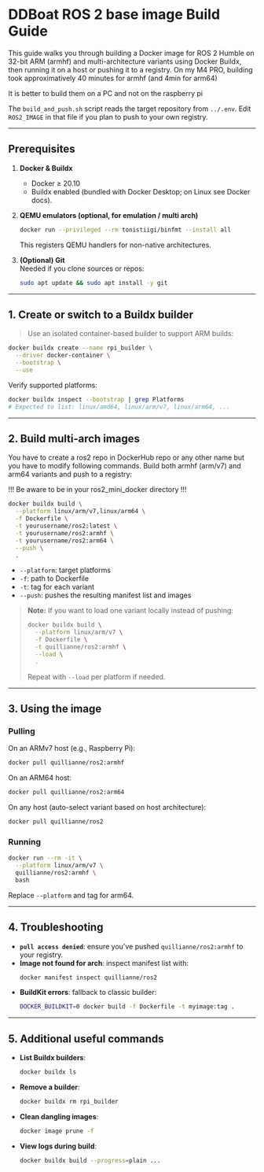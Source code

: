 # DDBoat ROS 2 base image Build Guide

This guide walks you through building a Docker image for ROS 2 Humble on 32-bit ARM (armhf) and multi-architecture variants using Docker Buildx, then running it on a host or pushing it to a registry.
On my M4 PRO, building took approximatively 40 minutes for armhf (and 4min for arm64)

It is better to build them on a PC and not on the raspberry pi

The `build_and_push.sh` script reads the target repository from `../.env`.
Edit `ROS2_IMAGE` in that file if you plan to push to your own registry.

---

## Prerequisites

1. **Docker & Buildx**  
   - Docker ≥ 20.10  
   - Buildx enabled (bundled with Docker Desktop; on Linux see Docker docs).

2. **QEMU emulators (optional, for emulation / multi arch)**  
   ```bash
   docker run --privileged --rm tonistiigi/binfmt --install all
   ```
   This registers QEMU handlers for non-native architectures.

3. **(Optional) Git**  
   Needed if you clone sources or repos:
   ```bash
   sudo apt update && sudo apt install -y git
   ```

---

## 1. Create or switch to a Buildx builder

> Use an isolated container-based builder to support ARM builds:

```bash
docker buildx create --name rpi_builder \
  --driver docker-container \
  --bootstrap \
  --use
```

Verify supported platforms:

```bash
docker buildx inspect --bootstrap | grep Platforms
# Expected to list: linux/amd64, linux/arm/v7, linux/arm64, ...
```

---

## 2. Build multi-arch images

You have to create a ros2 repo in DockerHub repo or any other name but you have to modify following commands.
Build both armhf (arm/v7) and arm64 variants and push to a registry:

!!! Be aware to be in your ros2_mini_docker directory !!!

```bash
docker buildx build \
  --platform linux/arm/v7,linux/arm64 \
  -f Dockerfile \
  -t yourusername/ros2:latest \
  -t yourusername/ros2:armhf \
  -t yourusername/ros2:arm64 \
  --push \
  .
```

- `--platform`: target platforms
- `-f`: path to Dockerfile
- `-t`: tag for each variant
- `--push`: pushes the resulting manifest list and images

> **Note:** If you want to load one variant locally instead of pushing:
> ```bash
> docker buildx build \
>   --platform linux/arm/v7 \
>   -f Dockerfile \
>   -t quillianne/ros2:armhf \
>   --load \
>   .
> ```
> Repeat with `--load` per platform if needed.

---

## 3. Using the image

### Pulling

On an ARMv7 host (e.g., Raspberry Pi):

```bash
docker pull quillianne/ros2:armhf
```

On an ARM64 host:

```bash
docker pull quillianne/ros2:arm64
```

On any host (auto-select variant based on host architecture):

```bash
docker pull quillianne/ros2
```

### Running

```bash
docker run --rm -it \
  --platform linux/arm/v7 \
  quillianne/ros2:armhf \
  bash
```

Replace `--platform` and tag for arm64.

---

## 4. Troubleshooting

- **`pull access denied`**: ensure you’ve pushed `quillianne/ros2:armhf` to your registry.  
- **Image not found for arch**: inspect manifest list with:
  ```bash
  docker manifest inspect quillianne/ros2
  ```
- **BuildKit errors**: fallback to classic builder:
  ```bash
  DOCKER_BUILDKIT=0 docker build -f Dockerfile -t myimage:tag .
  ```

---

## 5. Additional useful commands

- **List Buildx builders**:
  ```bash
  docker buildx ls
  ```
- **Remove a builder**:
  ```bash
  docker buildx rm rpi_builder
  ```
- **Clean dangling images**:
  ```bash
  docker image prune -f
  ```
- **View logs during build**:
  ```bash
  docker buildx build --progress=plain ...
  ```